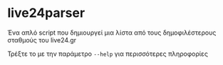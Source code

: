 # live24parser
Ένα απλό script που δημιουργεί μια λίστα από τους δημοφιλέστερους σταθμούς του live24.gr

Τρέξτε το με την παράμετρο ``--help`` για περισσότερες πληροφορίες
